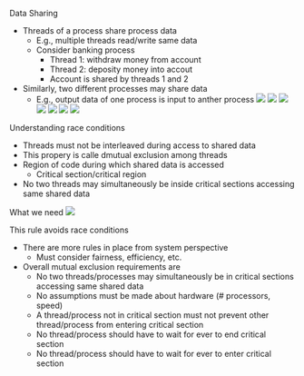 Data Sharing
 - Threads of a process share process data
	 - E.g., multiple threads read/write same data
	 - Consider banking process 
		 - Thread 1: withdraw money from account
		 - Thread 2: deposity money into accout
		 - Account is shared by threads 1 and 2
- Similarly, two different processes may share data 
	- E.g., output data of one process is input to anther process
![](Pasted%20image%2020240205144649.png)
![](Pasted%20image%2020240205144703.png)
![](Pasted%20image%2020240205144802.png)
![](Pasted%20image%2020240205144816.png)
![](Pasted%20image%2020240205144832.png)
![](Pasted%20image%2020240205144842.png)
![](Pasted%20image%2020240205144859.png)

Understanding race conditions 
 - Threads must not be interleaved during access to shared data 
 - This propery is calle dmutual exclusion among threads
 - Region of code during which shared data is accessed
	 - Critical section/critical region
- No two threads may simultaneously be inside critical sections accessing same shared data

What we need
![](Pasted%20image%2020240205145101.png)


This rule avoids race conditions
 - There are more rules in place from system perspective 
	 - Must consider fairness, efficiency, etc.
- Overall mutual exclusion requirements are 
	- No two threads/processes may simultaneously be in critical sections accessing same shared data
	- No assumptions must be made about hardware (# processors, speed)
	- A thread/process not in critical section must not prevent other thread/process from entering critical section
	- No thread/process should have to wait for ever to end critical section 
	- No thread/process should have to wait for ever to enter critical section 